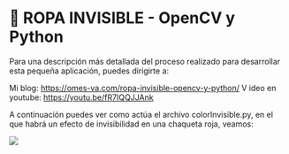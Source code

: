 # 👚 ROPA INVISIBLE - OpenCV y Python

Para una descripción más detallada del proceso realizado para desarrollar esta pequeña aplicación, puedes dirigirte a:

Mi blog: https://omes-va.com/ropa-invisible-opencv-y-python/
V
ideo en youtube: https://youtu.be/fR7IQQJJAnk

A continuación puedes ver como actúa el archivo colorInvisible.py, en el que habrá un efecto de invisibilidad en una chaqueta
roja, veamos:

![](ropaInvisible.gif)

